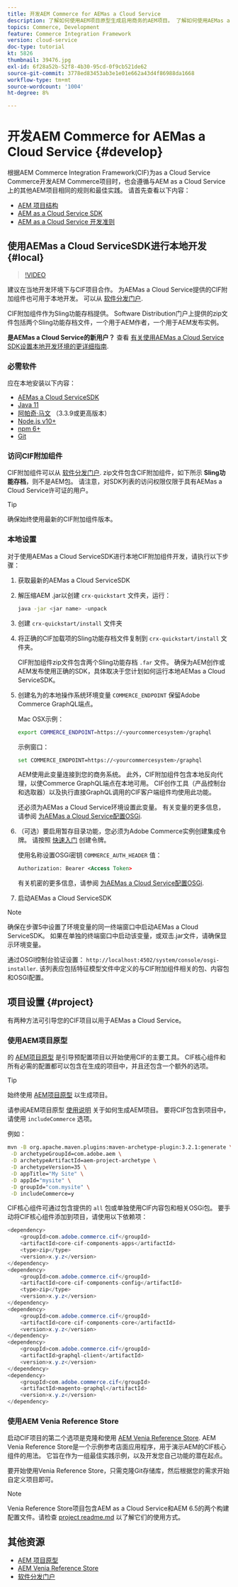 ```yaml
---
title: 开发AEM Commerce for AEMas a Cloud Service
description: 了解如何使用AEM项目原型生成启用商务的AEM项目。 了解如何使用AEMas a Cloud ServiceSDK构建项目并将其部署到本地开发环境。
topics: Commerce, Development
feature: Commerce Integration Framework
version: cloud-service
doc-type: tutorial
kt: 5826
thumbnail: 39476.jpg
exl-id: 6f28a52b-52f8-4b30-95cd-0f9cb521de62
source-git-commit: 3778ed83453ab3e1e01e662a43d4f86988da1668
workflow-type: tm+mt
source-wordcount: '1004'
ht-degree: 8%

---
```


# 开发AEM Commerce for AEMas a Cloud Service {#develop}

根据AEM Commerce Integration Framework(CIF)为as a Cloud Service Commerce开发AEM Commerce项目时，也会遵循与AEM as a Cloud Service上的其他AEM项目相同的规则和最佳实践。 请首先查看以下内容：

- [AEM 项目结构](https://experienceleague.adobe.com/docs/experience-manager-cloud-service/implementing/developing/aem-project-content-package-structure.html)
- [AEM as a Cloud Service SDK](https://experienceleague.adobe.com/docs/experience-manager-cloud-service/implementing/developing/aem-as-a-cloud-service-sdk.html)
- [AEM as a Cloud Service 开发准则](https://experienceleague.adobe.com/docs/experience-manager-cloud-service/implementing/developing/development-guidelines.html)

## 使用AEMas a Cloud ServiceSDK进行本地开发 {#local}

>[!VIDEO](https://video.tv.adobe.com/v/39476/?quality=12&learn=on)

建议在当地开发环境下与CIF项目合作。 为AEMas a Cloud Service提供的CIF附加组件也可用于本地开发。 可以从 [软件分发门户](https://experience.adobe.com/#/downloads/content/software-distribution/en/aemcloud.html).

CIF附加组件作为Sling功能存档提供。 Software Distribution门户上提供的zip文件包括两个Sling功能存档文件，一个用于AEM作者，一个用于AEM发布实例。

**是AEMas a Cloud Service的新用户？** 查看 [有关使用AEMas a Cloud Service SDK设置本地开发环境的更详细指南](https://experienceleague.adobe.com/docs/experience-manager-learn/cloud-service/local-development-environment-set-up/overview.html).

### 必需软件

应在本地安装以下内容：

- [AEMas a Cloud ServiceSDK](https://experienceleague.adobe.com/docs/experience-manager-learn/cloud-service/local-development-environment-set-up/aem-runtime.html#download-the-aem-as-a-cloud-service-sdk)
- [Java 11](https://downloads.experiencecloud.adobe.com/content/software-distribution/en/general.html)
- [阿帕奇·马文](https://maven.apache.org/) （3.3.9或更高版本）
- [Node.js v10+](https://nodejs.org/en/)
- [npm 6+](https://www.npmjs.com/)
- [Git](https://git-scm.com/)

### 访问CIF附加组件

CIF附加组件可以从 [软件分发门户](https://experience.adobe.com/#/downloads/content/software-distribution/en/aemcloud.html). zip文件包含CIF附加组件，如下所示 **Sling功能存档**，则不是AEM包。 请注意，对SDK列表的访问权限仅限于具有AEMas a Cloud Service许可证的用户。

>[!TIP]
>
>确保始终使用最新的CIF附加组件版本。

### 本地设置

对于使用AEMas a Cloud ServiceSDK进行本地CIF附加组件开发，请执行以下步骤：

1. 获取最新的AEMas a Cloud ServiceSDK
1. 解压缩AEM .jar以创建 `crx-quickstart` 文件夹，运行：

   ```bash
   java -jar <jar name> -unpack
   ```

1. 创建 `crx-quickstart/install` 文件夹
1. 将正确的CIF加载项的Sling功能存档文件复制到 `crx-quickstart/install` 文件夹。

   CIF附加组件zip文件包含两个Sling功能存档 `.far` 文件。 确保为AEM创作或AEM发布使用正确的SDK，具体取决于您计划如何运行本地AEMas a Cloud ServiceSDK。

1. 创建名为的本地操作系统环境变量 `COMMERCE_ENDPOINT` 保留Adobe Commerce GraphQL端点。

   Mac OSX示例：

   ```bash
   export COMMERCE_ENDPOINT=https://<yourcommercesystem>/graphql
   ```

   示例窗口：

   ```bash
   set COMMERCE_ENDPOINT=https://<yourcommercesystem>/graphql
   ```

   AEM使用此变量连接到您的商务系统。 此外，CIF附加组件包含本地反向代理，以使Commerce GraphQL端点在本地可用。 CIF创作工具（产品控制台和选取器）以及执行直接GraphQL调用的CIF客户端组件均使用此功能。

   还必须为AEMas a Cloud Service环境设置此变量。 有关变量的更多信息，请参阅 [为AEMas a Cloud Service配置OSGi](https://experienceleague.adobe.com/docs/experience-manager-cloud-service/implementing/deploying/configuring-osgi.html#local-development).

1. （可选）要启用暂存目录功能，您必须为Adobe Commerce实例创建集成令牌。 请按照 [快速入门](./getting-started.md#staging) 创建令牌。

   使用名称设置OSGi密钥 `COMMERCE_AUTH_HEADER` 值：

   ```xml
   Authorization: Bearer <Access Token>
   ```

   有关机密的更多信息，请参阅 [为AEMas a Cloud Service配置OSGi](https://experienceleague.adobe.com/docs/experience-manager-cloud-service/implementing/deploying/configuring-osgi.html#local-development).

1. 启动AEMas a Cloud ServiceSDK

>[!NOTE]
>
>确保在步骤5中设置了环境变量的同一终端窗口中启动AEMas a Cloud ServiceSDK。 如果在单独的终端窗口中启动该变量，或双击.jar文件，请确保显示环境变量。

通过OSGI控制台验证设置： `http://localhost:4502/system/console/osgi-installer`. 该列表应包括特征模型文件中定义的与CIF附加组件相关的包、内容包和OSGI配置。

## 项目设置 {#project}

有两种方法可引导您的CIF项目以用于AEMas a Cloud Service。

### 使用AEM项目原型

的 [AEM项目原型](https://github.com/adobe/aem-project-archetype) 是引导预配置项目以开始使用CIF的主要工具。 CIF核心组件和所有必需的配置都可以包含在生成的项目中，并且还包含一个额外的选项。

>[!TIP]
>
>始终使用 [AEM项目原型](https://github.com/adobe/aem-project-archetype/releases) 以生成项目。

请参阅AEM项目原型 [使用说明](https://github.com/adobe/aem-project-archetype#usage) 关于如何生成AEM项目。 要将CIF包含到项目中，请使用 `includeCommerce` 选项。

例如：

```bash
mvn -B org.apache.maven.plugins:maven-archetype-plugin:3.2.1:generate \
 -D archetypeGroupId=com.adobe.aem \
 -D archetypeArtifactId=aem-project-archetype \
 -D archetypeVersion=35 \
 -D appTitle="My Site" \
 -D appId="mysite" \
 -D groupId="com.mysite" \
 -D includeCommerce=y
```

CIF核心组件可通过包含提供的 `all` 包或单独使用CIF内容包和相关OSGi包。 要手动将CIF核心组件添加到项目，请使用以下依赖项：

```java
<dependency>
    <groupId>com.adobe.commerce.cif</groupId>
    <artifactId>core-cif-components-apps</artifactId>
    <type>zip</type>
    <version>x.y.z</version>
</dependency>
<dependency>
    <groupId>com.adobe.commerce.cif</groupId>
    <artifactId>core-cif-components-config</artifactId>
    <type>zip</type>
    <version>x.y.z</version>
</dependency>
<dependency>
    <groupId>com.adobe.commerce.cif</groupId>
    <artifactId>core-cif-components-core</artifactId>
    <version>x.y.z</version>
</dependency>
<dependency>
    <groupId>com.adobe.commerce.cif</groupId>
    <artifactId>graphql-client</artifactId>
    <version>x.y.z</version>
</dependency>
<dependency>
    <groupId>com.adobe.commerce.cif</groupId>
    <artifactId>magento-graphql</artifactId>
    <version>x.y.z</version>
</dependency>
```

### 使用AEM Venia Reference Store

启动CIF项目的第二个选项是克隆和使用 [AEM Venia Reference Store](https://github.com/adobe/aem-cif-guides-venia). AEM Venia Reference Store是一个示例参考店面应用程序，用于演示AEM的CIF核心组件的用法。 它旨在作为一组最佳实践示例，以及开发您自己功能的潜在起点。

要开始使用Venia Reference Store，只需克隆Git存储库，然后根据您的需求开始自定义项目即可。

>[!NOTE]
>
>Venia Reference Store项目包含AEM as a Cloud Service和AEM 6.5的两个构建配置文件。请检查 [project readme.md](https://github.com/adobe/aem-cif-guides-venia/blob/main/README.md) 以了解它们的使用方式。

## 其他资源

- [AEM 项目原型](https://github.com/adobe/aem-project-archetype)
- [AEM Venia Reference Store](https://github.com/adobe/aem-cif-guides-venia)
- [软件分发门户](https://experience.adobe.com/#/downloads/content/software-distribution/en/aemcloud.html)
